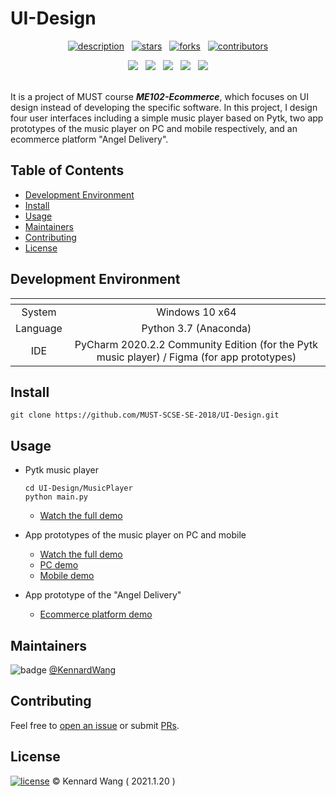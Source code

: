 # UI-Design

<div align="center">

  [![description](https://img.shields.io/badge/project-Individual-1F1F1F?style=for-the-badge)](https://github.com/KennardWang/UI-Design)
  &nbsp;
  [![stars](https://img.shields.io/github/stars/KennardWang/UI-Design?style=for-the-badge&color=FDEE21)](https://github.com/KennardWang/UI-Design/stargazers)
  &nbsp;
  [![forks](https://img.shields.io/github/forks/KennardWang/UI-Design?style=for-the-badge&color=white)](https://github.com/KennardWang/UI-Design/forks)
  &nbsp;
  [![contributors](https://img.shields.io/github/contributors/KennardWang/UI-Design?style=for-the-badge&color=8BC0D0)](https://github.com/KennardWang/UI-Design/graphs/contributors)
  
  <img src="https://img.shields.io/badge/windows-0078D6?logo=windows&logoColor=white&style=for-the-badge" />
  &nbsp;
  <img src="https://img.shields.io/badge/Python-FFD43B?style=for-the-badge&logo=python&logoColor=blue" />
  &nbsp;
  <img src="https://img.shields.io/badge/conda-342B029.svg?&style=for-the-badge&logo=anaconda&logoColor=white" />
  &nbsp;
  <img src="https://img.shields.io/badge/PyCharm-000000.svg?&style=for-the-badge&logo=PyCharm&logoColor=white" />
  &nbsp;
  <img src="https://img.shields.io/badge/Figma-F24E1E?style=for-the-badge&logo=figma&logoColor=white" />
</div>

<br>

It is a project of MUST course ***ME102-Ecommerce***, which focuses on UI design instead of developing the specific software. In this project, I design four user interfaces including a simple music player based on Pytk, two app prototypes of the music player on PC and mobile respectively, and an ecommerce platform "Angel Delivery".



## Table of Contents

- [Development Environment](#development-environment)
- [Install](#install)
- [Usage](#usage)
- [Maintainers](#maintainers)
- [Contributing](#contributing)
- [License](#license)



## Development Environment

| <!--> | <!--> |
|:---:|:---:|
| System | Windows 10 x64 |
| Language | Python 3.7 (Anaconda) |
| IDE | PyCharm 2020.2.2 Community Edition (for the Pytk music player) / Figma (for app prototypes) |



## Install

```
git clone https://github.com/MUST-SCSE-SE-2018/UI-Design.git
```



## Usage

+ Pytk music player
  
  ```
  cd UI-Design/MusicPlayer
  python main.py
  ```

  + [Watch the full demo](https://kennardwang.github.io/ImageSource/Ecommerce-UI-Design/MusicPlayer.mp4)

+ App prototypes of the music player on PC and mobile

  + [Watch the full demo](https://kennardwang.github.io/ImageSource/Ecommerce-UI-Design/Prototype.mp4)
  + [PC demo](https://www.figma.com/file/Kn2CrM39fkGpzslPXWKH5L/ME102-UI-Design?node-id=0%3A1)
  + [Mobile demo](https://www.figma.com/file/Kn2CrM39fkGpzslPXWKH5L/ME102-UI-Design?node-id=78%3A0)

+ App prototype of the "Angel Delivery"

  + [Ecommerce platform demo](https://www.figma.com/file/Kn2CrM39fkGpzslPXWKH5L/Angel-Delivery-Platform-Mobile?node-id=127%3A2)



## Maintainers

![badge](https://img.shields.io/badge/maintenance-NO-EF2D5E) [@KennardWang](https://github.com/KennardWang)



## Contributing

Feel free to [open an issue](https://github.com/KennardWang/UI-Design/issues) or submit [PRs](https://github.com/KennardWang/UI-Design/pulls).



## License

[![license](https://img.shields.io/github/license/KennardWang/UI-Design)](LICENSE) © Kennard Wang ( 2021.1.20 )
